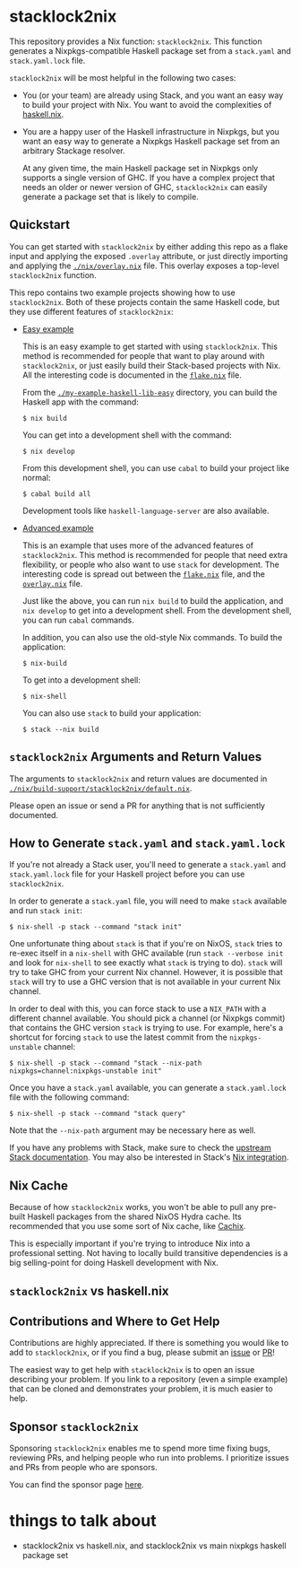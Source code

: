 # stacklock2nix

This repository provides a Nix function: `stacklock2nix`. This function
generates a Nixpkgs-compatible Haskell package set from a `stack.yaml` and
`stack.yaml.lock` file.

`stacklock2nix` will be most helpful in the following two cases:

-   You (or your team) are already using Stack, and you want an easy way to build your
    project with Nix.  You want to avoid the complexities of
    [haskell.nix](https://github.com/input-output-hk/haskell.nix).

-   You are a happy user of the Haskell infrastructure in Nixpkgs, but you want an
    easy way to generate a Nixpkgs Haskell package set from an arbitrary Stackage
    resolver.

    At any given time, the main Haskell package set in Nixpkgs only supports a single
    version of GHC. If you have a complex project that needs an older or newer version of
    GHC, `stacklock2nix` can easily generate a package set that is likely to compile.

## Quickstart

You can get started with `stacklock2nix` by either adding this repo as a flake
input and applying the exposed `.overlay` attribute, or just directly importing
and applying the [`./nix/overlay.nix`](./nix/overlay.nix) file. This overlay
exposes a top-level `stacklock2nix` function.

This repo contains two example projects showing how to use `stacklock2nix`.
Both of these projects contain the same Haskell code, but they use
different features of `stacklock2nix`:

-   [Easy example](./my-example-haskell-lib-easy/)

    This is an easy example to get started with using `stacklock2nix`.  This
    method is recommended for people that want to play around with
    `stacklock2nix`, or just easily build their Stack-based projects with Nix.
    All the interesting code is documented in the
    [`flake.nix`](./my-example-haskell-lib-easy/flake.nix) file.

    From the [`./my-example-haskell-lib-easy`](./my-example-haskell-lib-easy)
    directory, you can build the Haskell app with the command:

    ```console
    $ nix build
    ```

    You can get into a development shell with the command:

    ```console
    $ nix develop
    ```

    From this development shell, you can use `cabal` to build your project like
    normal:

    ```console
    $ cabal build all
    ```

    Development tools like `haskell-language-server` are also available.

-   [Advanced example](./my-example-haskell-lib-advanced/)

    This is an example that uses more of the advanced features of
    `stacklock2nix`.  This method is recommended for people that need extra
    flexibility, or people who also want to use `stack` for development.  The
    interesting code is spread out between the
    [`flake.nix`](./my-example-haskell-lib-advanced/flake.nix) file, and the
    [`overlay.nix`](./my-example-haskell-lib-advanced/nix/overlay.nix) file.

    Just like the above, you can run `nix build` to build the application, and
    `nix develop` to get into a development shell.  From the development shell,
    you can run `cabal` commands.

    In addition, you can also use the old-style Nix commands.  To build the application:

    ```console
    $ nix-build
    ```

    To get into a development shell:

    ```console
    $ nix-shell
    ```

    You can also use `stack` to build your application:

    ```console
    $ stack --nix build
    ```

## `stacklock2nix` Arguments and Return Values

The arguments to `stacklock2nix` and return values are documented in
[`./nix/build-support/stacklock2nix/default.nix`](nix/build-support/stacklock2nix/default.nix).

Please open an issue or send a PR for anything that is not sufficiently
documented.

## How to Generate `stack.yaml` and `stack.yaml.lock`

If you're not already a Stack user, you'll need to generate a `stack.yaml` and
`stack.yaml.lock` file for your Haskell project before you can use
`stacklock2nix`.

In order to generate a `stack.yaml` file, you will need to make `stack`
available and run `stack init`:

```console
$ nix-shell -p stack --command "stack init"
```

One unfortunate thing about `stack` is that if you're on NixOS, `stack` tries
to re-exec itself in a `nix-shell` with GHC available (run
`stack --verbose init` and look for `nix-shell` to see exactly what `stack`
is trying to do). `stack` will try to take GHC from your current Nix channel.
However, it is possible that `stack` will try to use a GHC version that is not
available in your current Nix channel.

In order to deal with this, you can force stack to use a `NIX_PATH` with
a different channel available.  You should pick a channel (or Nixpkgs commit) that
contains the GHC version `stack` is trying to use.  For example, here's a
shortcut for forcing `stack` to use the latest commit from the
`nixpkgs-unstable` channel:

```console
$ nix-shell -p stack --command "stack --nix-path nixpkgs=channel:nixpkgs-unstable init"
```

Once you have a `stack.yaml` available, you can generate a `stack.yaml.lock` file
with the following command:

```console
$ nix-shell -p stack --command "stack query"
```

Note that the `--nix-path` argument may be necessary here as well.

If you have any problems with Stack, make sure to check the
[upstream Stack documentation](https://docs.haskellstack.org/en/stable/GUIDE/).
You may also be interested in Stack's
[Nix integration](https://docs.haskellstack.org/en/stable/nix_integration/).

## Nix Cache

Because of how `stacklock2nix` works, you won't be able to pull any pre-built
Haskell packages from the shared NixOS Hydra cache. Its recommended that you
use some sort of Nix cache, like [Cachix](https://www.cachix.org/).

This is especially important if you're trying to introduce Nix into a
professional setting.  Not having to locally build transitive dependencies is a
big selling-point for doing Haskell development with Nix.

## `stacklock2nix` vs haskell.nix

## Contributions and Where to Get Help

Contributions are highly appreciated.  If there is something you would like to
add to `stacklock2nix`, or if you find a bug, please submit an
[issue](https://github.com/cdepillabout/stacklock2nix/issues) or
[PR](https://github.com/cdepillabout/stacklock2nix/pulls)!

The easiest way to get help with `stacklock2nix` is to open an issue describing
your problem.  If you link to a repository (even a simple example) that can
be cloned and demonstrates your problem, it is much easier to help.

## Sponsor `stacklock2nix`

Sponsoring `stacklock2nix` enables me to spend more time fixing bugs, reviewing
PRs, and helping people who run into problems.  I prioritize issues and PRs
from people who are sponsors.

You can find the sponsor page [here](https://github.com/sponsors/cdepillabout).

# things to talk about

- stacklock2nix vs haskell.nix, and stacklock2nix vs main nixpkgs haskell package set
